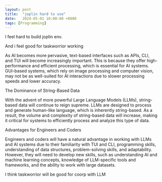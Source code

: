 ```yaml
---
layout: post
title:  "joplin hard to use"
date:   2024-05-01 10:00:00 +0800
tags: [Programming]
---
```


I feel hard to build joplin env.

And i feel good for taskworrior working


As AI becomes more pervasive, text-based interfaces such as APIs, CLI, and TUI will become increasingly important. This is because they offer high-performance and efficient processing, which is essential for AI systems. GUI-based systems, which rely on image processing and computer vision, may not be as well-suited for AI interactions due to slower processing speeds and lower accuracy.

The Dominance of String-Based Data

With the advent of more powerful Large Language Models (LLMs), string-based data will continue to reign supreme. LLMs are designed to process and generate human-like language, which is inherently string-based. As a result, the volume and complexity of string-based data will increase, making it critical for systems to efficiently process and analyze this type of data.

Advantages for Engineers and Coders

Engineers and coders will have a natural advantage in working with LLMs and AI systems due to their familiarity with TUI and CLI, programming skills, understanding of data structures, problem-solving skills, and adaptability. However, they will need to develop new skills, such as understanding AI and machine learning concepts, knowledge of LLM-specific tools and frameworks, and the ability to work with large datasets.


I think taskworrior will be good for coorp with LLM